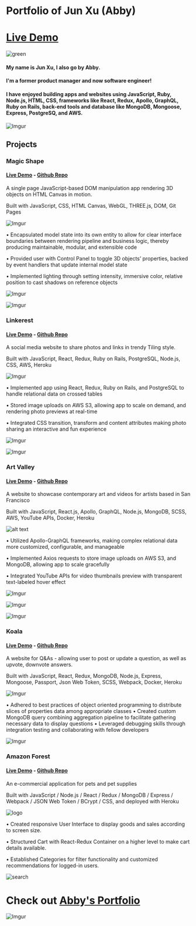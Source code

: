 # Portfolio of Jun Xu (Abby) 

# [Live Demo](https://www.abbydeveloper.com/)

![green](https://i.imgur.com/8CAUNre.png)

#### My name is Jun Xu, I also go by Abby. 
#### I'm a former product manager and now software engineer! 

#### I have enjoyed building apps and websites using JavaScript, Ruby, Node.js, HTML, CSS, frameworks like React, Redux, Apollo, GraphQL, Ruby on Rails, back-end tools and database like MongoDB, Mongoose, Express, PostgreSQ, and AWS. 

![Imgur](https://i.imgur.com/GDACneq.png)

## Projects

### Magic Shape 

#### [Live Demo](https://abbytunes.github.io/magic-shape/) - [Github Repo](https://github.com/AbbyTunes/magic-shape)

A single page JavaScript-based DOM manipulation app rendering 3D objects on HTML Canvas in motion.

Built with JavaScript, CSS, HTML Canvas, WebGL, THREE.js, DOM, Git Pages

![Imgur](https://i.imgur.com/5NKpBr9.png)

• Encapsulated model state into its own entity to allow for clear interface boundaries between rendering pipeline and business logic, thereby producing maintainable, modular, and extensible code

• Provided user with Control Panel to toggle 3D objects’ properties, backed by event handlers that update internal model state

• Implemented lighting through setting intensity, immersive color, relative position to cast shadows on reference objects

![Imgur](https://i.imgur.com/OOeePHz.png)

![Imgur](https://i.imgur.com/z52kFpv.png)

### Linkerest 

#### [Live Demo](https://linkerest.herokuapp.com/#/) - [Github Repo](https://github.com/AbbyTunes/Linkerest)

A social media website to share photos and links in trendy Tiling style.

Built with JavaScript, React, Redux, Ruby on Rails, PostgreSQL, Node.js, CSS, AWS, Heroku

![Imgur](https://i.imgur.com/lWHD2PI.png)

• Implemented app using React, Redux, Ruby on Rails, and PostgreSQL to handle relational data on crossed tables

• Stored image uploads on AWS S3, allowing app to scale on demand, and rendering photo previews at real-time

• Integrated CSS transition, transform and content attributes making photo sharing an interactive and fun experience

![Imgur](https://i.imgur.com/g09UAXr.png)

![Imgur](https://i.imgur.com/mp0O9Zl.png)

### Art Valley

#### [Live Demo](https://art-valley.herokuapp.com) - [Github Repo](https://github.com/AbbyTunes/Art_Valley)

A website to showcase contemporary art and videos for artists based in San Francisco

Built with JavaScript, React.js, Apollo, GraphQL, Node.js, MongoDB, SCSS, AWS, YouTube APIs, Docker, Heroku

![alt text](https://imgur.com/1GkD4Zh.png)

• Utilized Apollo-GraphQL frameworks, making complex relational data more customized, configurable, and manageable

• Implemented Axios requests to store image uploads on AWS S3, and MongoDB, allowing app to scale gracefully

• Integrated YouTube APIs for video thumbnails preview with transparent text-labeled hover effect

![Imgur](https://i.imgur.com/pAtV9gd.png)

![Imgur](https://i.imgur.com/hWoTuVa.png)

![Imgur](https://i.imgur.com/Rqjy0r3.png)

### Koala

#### [Live Demo](https://koaalaa.herokuapp.com) - [Github Repo](https://github.com/AbbyTunes/Koala)

A website for Q&As - allowing user to post or update a question, as well as upvote, downvote answers.

Built with JavaScript, React, Redux, MongoDB, Node.js, Express, Mongoose, Passport, Json Web Token, SCSS, Webpack, Docker, Heroku

![Imgur](https://i.imgur.com/tpesWTD.png)

• Adhered to best practices of object oriented programming to distribute slices of properties data among appropriate classes
• Created custom MongoDB query combining aggregation pipeline to facilitate gathering necessary data to display questions
• Leveraged debugging skills through integration testing and collaborating with fellow developers

![Imgur](https://i.imgur.com/i7BdoeS.png)


### Amazon Forest

#### [Live Demo](https://amazonforest.herokuapp.com/#/login) - [Github Repo](https://github.com/AbbyTunes/AmazonForest)

An e-commercial application for pets and pet supplies

Built with JavaScript / Node.js / React / Redux / MongoDB / Express / Webpack / JSON Web Token / BCrypt / CSS, and deployed with Heroku

![logo](frontend/src/assets/images/icon-smol.png)

• Created responsive User Interface to display goods and sales according to screen size.

• Structured Cart with React-Redux Container on a higher level to make cart details available.

• Established Categories for filter functionality and customized recommendations for logged-in users.

![search](frontend/src/assets/gifs/asearch.gif)

# Check out [Abby's Portfolio](https://www.abbydeveloper.com/)

![Imgur](https://i.imgur.com/QQNpNxx.png)
